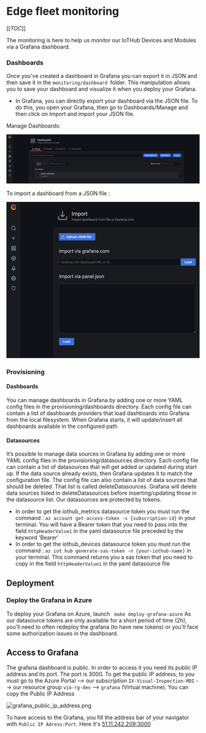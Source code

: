# Edge fleet monitoring 

[[_TOC_]]

The monitoring is here to help us monitor our IoTHub Devices and Modules via a Grafana dashboard.

### Dashboards

Once you've created a dashboard in Grafana you can export it in JSON and then save it in the ```monitoring/dashboard ```folder. 
This manipulation allows you to save your dashboard and visualize it when you deploy your Grafana.
- In Grafana, you can directly export your dashboard via the JSON file. To do this, you open your Grafana, then go to Dashboards/Manage and then click on Import
and import your JSON file.
  
Manage Dashboards: 

![manage_granafa_dashbaords.png](images/manage_granafa_dashbaords.png)

To import a dashboard from a JSON file : 

![import_dashboard_via_json.png](images/import_dashboard_via_json.png)

### Provisioning

#### Dashboards
You can manage dashboards in Grafana by adding one or more YAML config files in the provisioning/dashboards directory. Each config file can contain a list of dashboards providers that load dashboards into Grafana from the local filesystem.
When Grafana starts, it will update/insert all dashboards available in the configured path

#### Datasources
It’s possible to manage data sources in Grafana by adding one or more YAML config files in the provisioning/datasources directory. Each config file can contain a list of datasources that will get added or updated during start up. If the data source already exists, then Grafana updates it to match the configuration file. The config file can also contain a list of data sources that should be deleted. That list is called deleteDatasources. Grafana will delete data sources listed in deleteDatasources before inserting/updating those in the datasource list.
Our datasources are protected by tokens. 
 - In order to get the iothub_metrics datasource token you must run the command : 
```az account get-access-token -s {subscription-id}``` in your terminal. 
   You will have a Bearer token that you need to pass into the field ```httpHeaderValue1``` in the yaml datasource file preceded by the keyword 'Bearer'
- In order to get the iothub_devices datasource token you must run the command : ``` az iot hub generate-sas-token -n {your-iothub-name} ``` in your terminal.
This command returns you a sas token that you need to copy in the field ```httpHeaderValue1``` in the yaml datasource file

## Deployment

### Deploy the Grafana in Azure

To deploy your Grafana on Azure, launch ``` make deploy-grafana-azure``` 
As our datasource tokens are only available for a short period of time (2h), you'll need to often redeploy the grafana (to have new tokens) or you'll face some authorization issues in the dashboard.  

## Access to Grafana 

The grafana dashboard is public. In order to access it you need its public IP address and its port.
The port is 3000.
To get the public IP address, to you must go to the Azure Portal --> our subscription ```IX-Visual-Inspection-MDI``` --> our resource group ```vio-rg-dev```
--> ```grafana``` (Virtual machine). You can copy the Public IP Address

![grafana_public_ip_address.png](images/grafana_public_ip_address.png)

To have access to the Grafana, you fill the address bar of your navigator with ```Public IP Adress:Port```.
Here it's [51.11.242.209:3000](http://51.11.242.209:3000)


